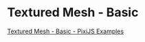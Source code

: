 # Textured Mesh - Basic

[Textured Mesh \- Basic \- PixiJS Examples](https://pixijs.io/examples/#/mesh-and-shaders/textured-mesh-basic.js)
